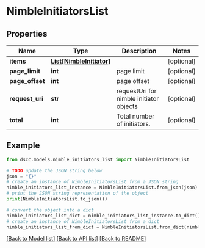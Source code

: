 # NimbleInitiatorsList


## Properties

Name | Type | Description | Notes
------------ | ------------- | ------------- | -------------
**items** | [**List[NimbleInitiator]**](NimbleInitiator.md) |  | [optional] 
**page_limit** | **int** | page limit | [optional] 
**page_offset** | **int** | page offset | [optional] 
**request_uri** | **str** | requestUri for nimble initiator objects | [optional] 
**total** | **int** | Total number of initiators. | [optional] 

## Example

```python
from dscc.models.nimble_initiators_list import NimbleInitiatorsList

# TODO update the JSON string below
json = "{}"
# create an instance of NimbleInitiatorsList from a JSON string
nimble_initiators_list_instance = NimbleInitiatorsList.from_json(json)
# print the JSON string representation of the object
print(NimbleInitiatorsList.to_json())

# convert the object into a dict
nimble_initiators_list_dict = nimble_initiators_list_instance.to_dict()
# create an instance of NimbleInitiatorsList from a dict
nimble_initiators_list_from_dict = NimbleInitiatorsList.from_dict(nimble_initiators_list_dict)
```
[[Back to Model list]](../README.md#documentation-for-models) [[Back to API list]](../README.md#documentation-for-api-endpoints) [[Back to README]](../README.md)


